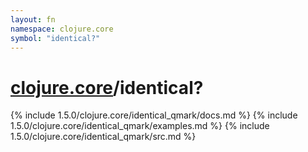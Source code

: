 ```yaml
---
layout: fn
namespace: clojure.core
symbol: "identical?"
---
```


# [clojure.core](../)/identical?

{% include 1.5.0/clojure.core/identical_qmark/docs.md %}
{% include 1.5.0/clojure.core/identical_qmark/examples.md %}
{% include 1.5.0/clojure.core/identical_qmark/src.md %}

